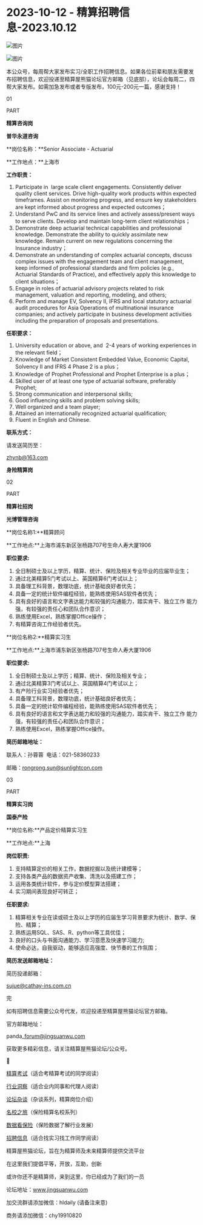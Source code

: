 # 2023-10-12 - 精算招聘信息-2023.10.12

![图片](https://mmbiz.qpic.cn/mmbiz_jpg/PVTr5cqOmdsiaicIRGthO3IhpdkibrFUWVU1xAtP9ZY24c0vAhCVJo55thjfrfia19NvibyVvich2UW9I8vGCty5LxNw/640?wx_fmt=jpeg&tp=webp&wxfrom=5&wx_lazy=1)

![图片](https://mmbiz.qpic.cn/mmbiz_png/7QRTvkK2qC63c02mKcsfAaJ8sNcicTvg22UkHHibvKiasFS9FS6E4FeV0Dibe7as7h4tm8p7EfNfI06adlGbL2icYjw/640?wx_fmt=png&tp=webp&wxfrom=5&wx_lazy=1)

本公众号，每周帮大家发布实习/全职工作招聘信息。如果各位前辈和朋友需要发布招聘信息，欢迎投递至精算屋熊猫论坛官方邮箱（见底部），论坛会每周二，四帮大家发布。如需加急发布或者专版发布，100元-200元一篇，感谢支持！

01

PART

**精算咨询岗**

**普华永道咨询**

**岗位名称：**Senior Associate - Actuarial

**工作地点：**上海市

**工作职责：**

1. Participate in  large scale client engagements. Consistently deliver quality client services. Drive high-quality work products within expected timeframes. Assist on monitoring progress, and ensure key stakeholders are kept informed about progress and expected outcomes；
2. Understand PwC and its service lines and actively assess/present ways to serve clients. Develop and maintain long-term client relationships；
3. Demonstrate deep actuarial technical capabilities and professional knowledge. Demonstrate the ability to quickly assimilate new knowledge. Remain current on new regulations concerning the Insurance industry；
4. Demonstrate an understanding of complex actuarial concepts, discuss complex issues with the engagement team and client management, keep informed of professional standards and firm policies (e.g., Actuarial Standards of Practice), and effectively apply this knowledge to client situations；
5. Engage in roles of actuarial advisory projects related to risk management, valuation and reporting, modeling, and others;
6. Perform and manage EV, Solvency II, IFRS and local statutory actuarial audit procedures for Asia Operations of multinational insurance companies; and actively participate in business development activities including the preparation of proposals and presentations.

**任职要求：**

1. University education or above, and  2-4 years of working experiences in the relevant field；
2. Knowledge of Market Consistent Embedded Value, Economic Capital, Solvency II and IFRS 4 Phase 2 is a plus；
3. Knowledge of Prophet Professional and Prophet Enterprise is a plus；
4. Skilled user of at least one type of actuarial software, preferably Prophet;
5. Strong communication and interpersonal skills;
6. Good influencing skills and problem solving skills;
7. Well organized and a team player;
8. Attained an internationally recognized actuarial qualification;
9. Fluent in English and Chinese.

**联系方式：**

请发送简历至：

zhynb@163.com

**身险精算岗**

02

PART

**精算社招岗**

**光博管理咨询**

**岗位名称1:**精算顾问

**工作地点:**上海市浦东新区张杨路707号生命人寿大厦1906 

**职位要求:**

1. 全日制硕士及以上学历，精算、统计、保险及相关专业毕业的应届毕业生；
2. 通过北美精算5门考试以上、英国精算6门考试以上；
3. 具备理工科背景，数理功底，统计基础良好者优先；
4. 具备一定的统计软件编程经验，能熟练使用SAS软件者优先；
5. 具有良好的语言和文字表达能力和较强的沟通能力，踏实肯干、独立工作 能力强，有较强的责任心和团队合作意识；
6. 熟练使用Excel，熟练掌握Office操作；
7. 有精算咨询工作经验者优先。

**岗位名称2:**精算实习生

**工作地点:**上海市浦东新区张杨路707号生命人寿大厦1906 

**职位要求:**

1. 全日制硕士及以上学历；精算、统计、保险及相关专业；
2. 通过北美精算3门考试以上、英国精算4门考试以上；
3. 有产险行业实习经验者优先；
4. 具备理工科背景，数理功底，统计基础良好者优先；
5. 具备一定的统计软件编程经验，能熟练使用SAS软件者优先；
6. 具有良好的语言和文字表达能力和较强的沟通能力，踏实肯干、独立工作 能力强，有较强的责任心和团队合作意识；
7. 熟练使用Excel，熟练掌握Office操作。

**简历邮箱地址：**

联系人：孙蓉蓉  电话：021-58360233

邮箱：rongrong.sun@sunlightcon.com

03

PART

**精算实习岗**

**国泰产险**

**岗位名称:**产品定价精算实习生

**工作地点:**上海

**岗位职责:**

1. 支持精算定价的相关工作，数据挖掘以及统计建模等；
2. 支持各类产品的数据资产收集、清洗以及搭建工作；
3. 运用各类统计软件，参与定价模型算法搭建；
4. 实习期间表现良好可转正；

**任职要求:**

1. 精算相关专业在读或硕士及以上学历的应届生学习背景要求为统计、数学、保险、精算；
2. 熟练运用SQL、SAS、R、python等工具优佳；
3. 良好的口头与书面沟通能力、学习意愿及快速学习能力;
4. 使命必达，自我驱动，能够适应高强度、快节奏的工作氛围；

**简历发送邮箱地址：**

简历投递邮箱：

sujue@cathay-ins.com.cn


完

如有招聘信息需要公众号代发，欢迎投递至精算屋熊猫论坛官方邮箱。

官方邮箱地址：

panda\_forum@jingsuanwu.com

获取更多精彩信息，请关注精算屋熊猫论坛/公众号。


👀

[精算考试](https://mp.weixin.qq.com/mp/appmsgalbum?__biz=MzIyMjA5MzUwMg==&action=getalbum&album_id=1466144252454764546#wechat_redirect)（适合考精算考试的同学阅读）

[行业洞察](https://mp.weixin.qq.com/mp/appmsgalbum?__biz=MzIyMjA5MzUwMg==&action=getalbum&album_id=1466140974488748032#wechat_redirect)（适合业内同事和代理人阅读）

[论坛杂谈](https://mp.weixin.qq.com/mp/appmsgalbum?__biz=MzIyMjA5MzUwMg==&action=getalbum&album_id=1466151460148084736#wechat_redirect)（杂谈系列，精算岗位介绍）

[名校之旅](https://mp.weixin.qq.com/mp/appmsgalbum?__biz=MzIyMjA5MzUwMg==&action=getalbum&album_id=1466147283460161538#wechat_redirect)（保险精算名校系列）

[数据看保险](https://mp.weixin.qq.com/mp/appmsgalbum?__biz=MzIyMjA5MzUwMg==&action=getalbum&album_id=2002358913534328835#wechat_redirect)（保险数据了解行业发展）

[招聘信息](https://mp.weixin.qq.com/mp/appmsgalbum?__biz=MzIyMjA5MzUwMg==&action=getalbum&album_id=1466154141080092675#wechat_redirect)（适合找实习找工作同学阅读）

精算屋熊猫论坛，旨在为精算师及未来精算师提供交流平台

在这里我们提倡平等，开放，互助，创新

或许你还不是精算师，来到这里，你已经成为了我们的一员

论坛地址：www.jingsuanwu.com

加交流群请添加微信：hldaily (请备注来意)

商务请添加微信：chy19910820